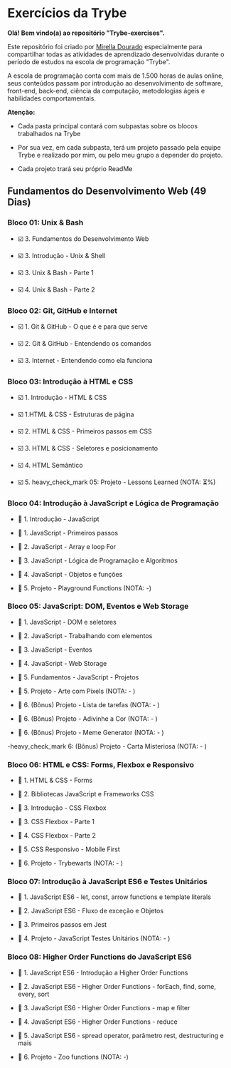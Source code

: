 # Exercícios da Trybe

**Olá! Bem vindo(a) ao repositório "Trybe-exercises".**

Este repositório foi criado por [Mirella Dourado](https://www.linkedin.com/in/mirelladourado/) especialmente para compartilhar todas as atividades de aprendizado desenvolvidas durante o período de estudos na escola de programação "Trybe".

A escola de programação conta com mais de 1.500 horas de aulas online, seus conteúdos passam por introdução ao desenvolvimento de software, front-end, back-end, ciência da computação, metodologias ágeis e habilidades comportamentais.

**Atenção:**

- Cada pasta principal contará com subpastas sobre os blocos trabalhados na Trybe

- Por sua vez, em cada subpasta, terá um projeto passado pela equipe Trybe e realizado por mim, ou pelo meu grupo a depender do projeto.

- Cada projeto trará seu próprio ReadMe

## Fundamentos do Desenvolvimento Web (49 Dias)


### Bloco 01: Unix & Bash

- :ballot_box_with_check: 3. Fundamentos do Desenvolvimento Web

- :ballot_box_with_check: 3. Introdução - Unix & Shell 

- :ballot_box_with_check: 3. Unix & Bash - Parte 1 

- :ballot_box_with_check: 4. Unix & Bash - Parte 2


### Bloco 02: Git, GitHub e Internet

- :ballot_box_with_check: 1. Git & GitHub - O que é e para que serve

- :ballot_box_with_check: 2. Git & GitHub - Entendendo os comandos

- :ballot_box_with_check: 3. Internet - Entendendo como ela funciona


### Bloco 03: Introdução à HTML e CSS

- :ballot_box_with_check: 1. Introdução - HTML & CSS

- :ballot_box_with_check: 1.HTML & CSS - Estruturas de página

- :ballot_box_with_check: 2. HTML & CSS - Primeiros passos em CSS

- :ballot_box_with_check: 3. HTML & CSS - Seletores e 
posicionamento

- :ballot_box_with_check: 4. HTML Semântico

- :ballot_box_with_check: 5. heavy_check_mark 05: Projeto - Lessons Learned (NOTA: :hourglass_flowing_sand:%)


### Bloco 04: Introdução à JavaScript e Lógica de Programação

- :black_square_button: 1. Introdução - JavaScript

- :black_square_button: 1. JavaScript - Primeiros passos

- :black_square_button: 2. JavaScript - Array e loop For

- :black_square_button: 3. JavaScript - Lógica de Programação e Algoritmos

- :black_square_button: 4. JavaScript - Objetos e funções

- :black_square_button: 5. Projeto - Playground Functions (NOTA: -)

### Bloco 05: JavaScript: DOM, Eventos e Web Storage

- :black_square_button: 1. JavaScript - DOM e seletores

- :black_square_button: 2. JavaScript - Trabalhando com elementos

- :black_square_button: 3. JavaScript - Eventos

- :black_square_button: 4. JavaScript - Web Storage

- :black_square_button: 5. Fundamentos - JavaScript - Projetos

- :black_square_button: 5. Projeto - Arte com Pixels (NOTA: - )

- :black_square_button: 6. (Bônus) Projeto - Lista de tarefas (NOTA: - )

- :black_square_button: 6. (Bônus) Projeto - Adivinhe a Cor (NOTA: - )

- :black_square_button: 6. (Bônus) Projeto - Meme Generator (NOTA: - )

-heavy_check_mark 6: (Bônus) Projeto - Carta Misteriosa (NOTA: - )


### Bloco 06: HTML e CSS: Forms, Flexbox e Responsivo

- :black_square_button: 1. HTML & CSS - Forms

- :black_square_button: 2. Bibliotecas JavaScript e Frameworks CSS

- :black_square_button: 3. Introdução - CSS Flexbox

- :black_square_button: 3. CSS Flexbox - Parte 1

- :black_square_button: 4. CSS Flexbox - Parte 2

- :black_square_button: 5. CSS Responsivo - Mobile First

- :black_square_button: 6. Projeto - Trybewarts (NOTA: - )


### Bloco 07: Introdução à JavaScript ES6 e Testes Unitários

- :black_square_button: 1. JavaScript ES6 - let, const, arrow functions e template literals

- :black_square_button: 2. JavaScript ES6 - Fluxo de exceção e Objetos

- :black_square_button: 3. Primeiros passos em Jest

- :black_square_button: 4. Projeto - JavaScript Testes Unitários (NOTA: - )


### Bloco 08: Higher Order Functions do JavaScript ES6

- :black_square_button: 1. JavaScript ES6 - Introdução a Higher Order Functions

- :black_square_button: 2. JavaScript ES6 - Higher Order Functions - forEach, find, some, every, sort

- :black_square_button: 3. JavaScript ES6 - Higher Order Functions - map e filter

- :black_square_button: 4. JavaScript ES6 - Higher Order Functions - reduce

- :black_square_button: 5. JavaScript ES6 - spread operator, parâmetro rest, destructuring e mais

- :black_square_button: 6. Projeto - Zoo functions (NOTA: -)